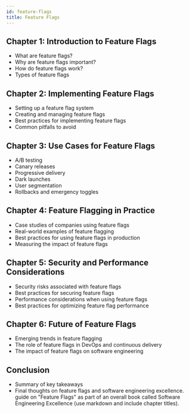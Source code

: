 ```yaml
---
id: feature-flags
title: Feature Flags
---
```


## Chapter 1: Introduction to Feature Flags

- What are feature flags?
- Why are feature flags important?
- How do feature flags work?
- Types of feature flags

## Chapter 2: Implementing Feature Flags

- Setting up a feature flag system
- Creating and managing feature flags
- Best practices for implementing feature flags
- Common pitfalls to avoid

## Chapter 3: Use Cases for Feature Flags

- A/B testing
- Canary releases
- Progressive delivery
- Dark launches
- User segmentation
- Rollbacks and emergency toggles

## Chapter 4: Feature Flagging in Practice

- Case studies of companies using feature flags
- Real-world examples of feature flagging
- Best practices for using feature flags in production
- Measuring the impact of feature flags

## Chapter 5: Security and Performance Considerations

- Security risks associated with feature flags
- Best practices for securing feature flags
- Performance considerations when using feature flags
- Best practices for optimizing feature flag performance

## Chapter 6: Future of Feature Flags

- Emerging trends in feature flagging
- The role of feature flags in DevOps and continuous delivery
- The impact of feature flags on software engineering

## Conclusion

- Summary of key takeaways
- Final thoughts on feature flags and software engineering excellence. guide on "Feature Flags" as part of an overall book called Software Engineering Excellence (use markdown and include chapter titles).
